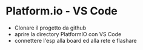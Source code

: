 Platform.io - VS Code
===

* Clonare il progetto da github
* aprire la directory PlatformIO con VS Code
* connettere l'esp alla board ed alla rete e flashare